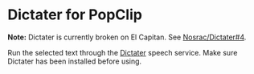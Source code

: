 # Dictater for PopClip

**Note:** Dictater is currently broken on El Capitan.
See [Nosrac/Dictater#4](https://github.com/Nosrac/Dictater/issues/4).

Run the selected text through the [Dictater](http://nosrac.github.io/Dictater/)
speech service. Make sure Dictater has been installed before using.
